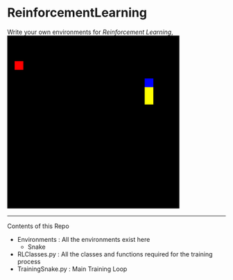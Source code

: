 # ReinforcementLearning

Write your own environments for *Reinforcement Learning*,
![Snake Image](./Images/Snake.png)

---
Contents of this Repo
* Environments : All the environments exist here
	* Snake
* RLClasses.py : All the classes and functions required for the training process
* TrainingSnake.py : Main Training Loop